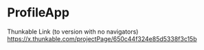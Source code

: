 # ProfileApp
Thunkable Link (to version with no navigators)
https://x.thunkable.com/projectPage/650c44f324e85d5338f3c15b
